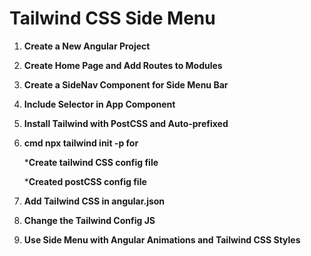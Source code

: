 # Tailwind CSS Side Menu

1. **Create a New Angular Project**

2. **Create Home Page and Add Routes to Modules**


3. **Create a SideNav Component for Side Menu Bar**

4. **Include Selector in App Component**

5. **Install Tailwind with PostCSS and Auto-prefixed**

6. **cmd npx tailwind init -p for**

    ***Create tailwind CSS config file**
    
    ***Created postCSS config file**

7. **Add Tailwind CSS in angular.json**

8. **Change the Tailwind Config JS**

9. **Use Side Menu with Angular Animations and Tailwind CSS Styles**

